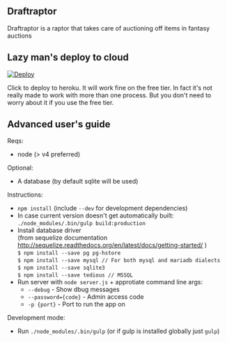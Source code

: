 ## Draftraptor

Draftraptor is a raptor that takes care of auctioning off items in fantasy auctions

## Lazy man's deploy to cloud

[![Deploy](https://www.herokucdn.com/deploy/button.svg)](https://heroku.com/deploy)

Click to deploy to heroku. It will work fine on the free tier. In fact it's not really made to work with more than one 
process. But you don't need to worry about it if you use the free tier.

## Advanced user's guide

Reqs:

* node (> v4 preferred)

Optional:

* A database (by default sqlite will be used)

Instructions:

* `npm install` (include `--dev` for development dependencies)
* In case current version doesn't get automatically built: `./node_modules/.bin/gulp build:production`
* Install database driver  
  (from sequelize documentation http://sequelize.readthedocs.org/en/latest/docs/getting-started/ )  
  `$ npm install --save pg pg-hstore`  
  `$ npm install --save mysql // For both mysql and mariadb dialects`  
  `$ npm install --save sqlite3`  
  `$ npm install --save tedious // MSSQL`
* Run server with `node server.js` + approtiate command line args:
    * `--debug` - Show dbug messages
    * `--password={code}` - Admin access code
    * `-p {port}` - Port to run the app on

Development mode:

* Run `./node_modules/.bin/gulp` (or if gulp is installed globally just `gulp`)

